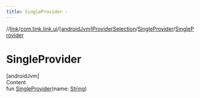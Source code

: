 ```yaml
---
title: SingleProvider -
---
```

//[link](../../../index.md)/[com.tink.link.ui](../../index.md)/[[androidJvm]ProviderSelection](../index.md)/[SingleProvider](index.md)/[SingleProvider](-single-provider.md)



# SingleProvider  
[androidJvm]  
Content  
fun [SingleProvider](-single-provider.md)(name: [String](https://kotlinlang.org/api/latest/jvm/stdlib/kotlin/-string/index.html))  



